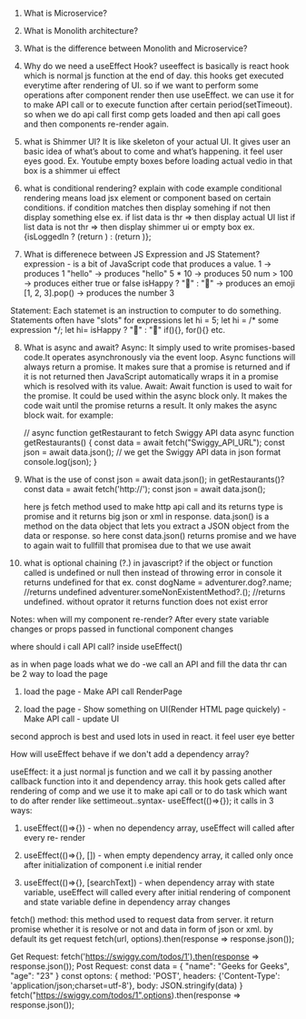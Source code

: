 1. What is Microservice?

2. What is Monolith architecture?

3. What is the difference between Monolith and Microservice?

4. Why do we need a useEffect Hook?
   useeffect is basically is react hook which is normal js function at the end of day. this hooks get executed everytime after rendering of UI. so if we want to perform some operations after component render then use useEffect. we can use it for to make API call or to execute function after certain period(setTimeout). so when we do api call first comp gets loaded and then api call goes and then components re-render again.   

5. what is Shimmer UI?
It is like skeleton of your actual UI. It gives user an basic idea of what’s about to come and what’s happening. it feel user eyes good. Ex. Youtube empty boxes before loading actual vedio in that box is a shimmer ui effect

6. what is conditional rendering? explain with code example
conditional rendering means load jsx element or component based on certain conditions.
if condition matches then display somehing if not then display something else
ex. if list data is thr => then display actual UI list
    if list data is not thr => then display shimmer ui or empty box 
ex. {isLoggedIn ? (return <UserGreeting />) : (return <GuestGreeting />)};

7. What is differenece between JS Expression and JS Statement?
expression - is a bit of JavaScript code that produces a value.
1 → produces 1
"hello" → produces "hello"
5 * 10 → produces 50
num > 100 → produces either true or false
isHappy ? "🙂" : "🙁" → produces an emoji
[1, 2, 3].pop() → produces the number 3

Statement:
Each statemet is an instruction to computer to do something. Statements often have "slots" for expressions
let hi = 5;  let hi = /* some expression */;
let hi= isHappy ? "🙂" : "🙁"
if(){}, for(){} etc.

8. What is async and await?
    Async: It simply used to write promises-based code.It operates asynchronously via the event loop. Async functions will always return a promise. It makes sure that a promise is returned and if it is not returned then JavaScript automatically wraps it in a promise which is resolved with its value. 
    Await: Await function is used to wait for the promise. It could be used within the async block only. It makes the code wait until the promise returns a result. It only makes the async block wait. for example:

    // async function getRestaurant to fetch Swiggy API data
    async function getRestaurants() {
        const data = await fetch("Swiggy_API_URL");
        const json = await data.json();
        // we get the Swiggy API data in json format
        console.log(json);
    }

9. What is the use of const json = await data.json(); in getRestaurants()?
   const data = await fetch('http://');
   const json = await data.json();

   here js fetch method used to make http api call and its returns type is promise and it returns big json or xml in response. data.json() is a method on the data object that lets you extract a JSON object from the data or response. so here const data.json() returns promise and we have to again wait to fullfill that promisea due to that we use await
   

10. what is optional chaining (?.) in javascript?
   if the object or function called is undefined or null then instead of throwing error in console it returns undefined for that
   ex. const dogName = adventurer.dog?.name; //returns undefined
       adventurer.someNonExistentMethod?.();  //returns undefined. without oprator it returns function does not exist error


Notes:
when will my component re-render? After every state variable changes or props passed in functional component changes

where should i call API call? inside useEffect()

as in when page loads what we do -we call an API and fill the data
thr can be 2 way to load the page
1. load the page -      Make API call      RenderPage

2. load the page - Show something on UI(Render HTML page quickely) - Make API call - update UI

second approch is best and used lots in used in react. it feel user eye better

How will useEffect behave if we don't add a dependency array?

useEffect: it a just normal js function and we call it by passing another callback function into it and dependency array. this hook gets called after rendering of comp and we use it to make api call or to do task which want to do after render like settimeout..syntax- useEffect(()=>{});
it calls in 3 ways:
1. useEffect(()=>{}) - when no dependency array, useEffect will called after every re-
render

2. useEffect(()=>{}, []) - when empty dependency array, it called only once after initialization of component i.e initial render

3. useEffect(()=>{}, [searchText]) - when dependency array with state variable, useEffect will called every after initial rendering of component and state variable define in dependency array changes

fetch() method: this method used to request data from server. it return promise whether it is resolve or not and data in form of json or xml. by default its get request
fetch(url, options).then(response => response.json());

Get Request: fetch('https://swiggy.com/todos/1').then(response => response.json());
Post Request: 
const data = {  "name": "Geeks for Geeks", "age": "23" }
const optons: {
    method: 'POST',
    headers: {'Content-Type': 'application/json;charset=utf-8'},
    body: JSON.stringify(data)
}
fetch("https://swiggy.com/todos/1",options).then(response => response.json());
